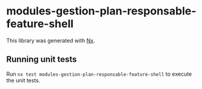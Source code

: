 # modules-gestion-plan-responsable-feature-shell

This library was generated with [Nx](https://nx.dev).

## Running unit tests

Run `nx test modules-gestion-plan-responsable-feature-shell` to execute the unit tests.
